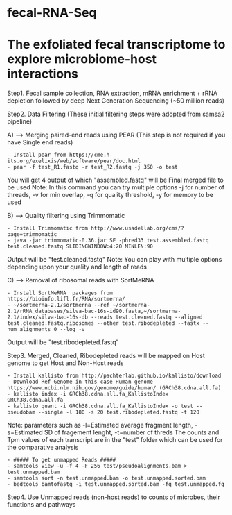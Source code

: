 # fecal-RNA-Seq
# The exfoliated fecal transcriptome to explore microbiome-host interactions

Step1. Fecal sample collection, RNA extraction, mRNA enrichment + rRNA depletion followed by deep Next Generation Sequencing (~50 million reads)

Step2. Data Filtering (These initial filtering steps were adopted from samsa2 pipeline)

A) --> Merging paired-end reads using PEAR (This step is not required if you have Single end reads)

	- Install pear from https://cme.h-its.org/exelixis/web/software/pear/doc.html
	- pear -f test_R1.fastq -r test_R2.fastq -j 350 -o test	

You will get 4 output of which "assembled.fastq" will be Final merged file to be used
Note: In this command you can try multiple options 
-j for number of threads, -v for min overlap, -q for quality threshold, -y for memory to be used

B) --> Quality filtering using Trimmomatic

	- Install Trimmomatic from http://www.usadellab.org/cms/?page=trimmomatic
	- java -jar trimmomatic-0.36.jar SE -phred33 test.assembled.fastq test.cleaned.fastq SLIDINGWINDOW:4:20 MINLEN:90
	
Output will be "test.cleaned.fastq"
Note: You can play with multiple options depending upon your quality and length of reads

C) --> Removal of ribosomal reads with SortMeRNA
	
	- Install SortMeRNA  packages from https://bioinfo.lifl.fr/RNA/sortmerna/
	- ~/sortmerna-2.1/sortmerna --ref ~/sortmerna-2.1/rRNA_databases/silva-bac-16s-id90.fasta,~/sortmerna-2.1/index/silva-bac-16s-db --reads test.cleaned.fastq --aligned test.cleaned.fastq.ribosomes --other test.ribodepleted --fastx --num_alignments 0 --log -v
    
Output will be "test.ribodepleted.fastq"

Step3. Merged, Cleaned, Ribodepleted reads will be mapped on Host genome to get Host and Non-Host reads

	- Install kallisto from http://pachterlab.github.io/kallisto/download
	- Download Ref Genome in this case Human genome https://www.ncbi.nlm.nih.gov/genome/guide/human/ (GRCh38.cdna.all.fa)
	- kallisto index -i GRCh38.cdna.all.fa_KallistoIndex GRCh38.cdna.all.fa
	- kallisto quant -i GRCh38.cdna.all.fa_KallistoIndex -o test --pseudobam --single -l 180 -s 20 test.ribodepleted.fastq -t 120

Note: parameters such as -l=Estimated average fragment length, -s=Estimated SD of fragement lenght, -t=number of threds
The counts and Tpm values of each transcript are in the "test" folder which can be used for the comparative analysis

	- ##### To get unmapped Reads #####
	- samtools view -u -f 4 -F 256 test/pseudoalignments.bam > test.unmapped.bam
	- samtools sort -n test.unmapped.bam -o test.unmapped.sorted.bam
	- bedtools bamtofastq -i test.unmapped.sorted.bam -fq test.unmapped.fq

Step4. Use Unmapped reads (non-host reads) to counts of microbes, their functions and pathways
  
  
